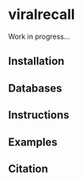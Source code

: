 # viralrecall
Work in progress...

## Installation

## Databases

## Instructions

## Examples

## Citation
